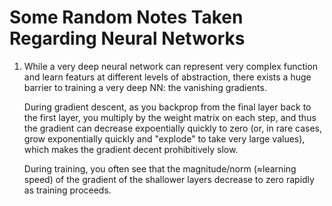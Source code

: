 # Some Random Notes Taken Regarding Neural Networks

1. While a very deep neural network can represent very complex function and learn featurs at different levels of abstraction,
   there exists a huge barrier to training a very deep NN: the vanishing gradients. 

   During gradient descent, as you backprop from the final layer back to the first layer, you multiply by the weight matrix on
   each step, and thus the gradient can decrease expoentially quickly to zero (or, in rare cases, grow exponentially quickly      and "explode" to take very large values), which makes the gradient decent prohibitively slow.

   During training, you often see that the magnitude/norm (≈learning speed) of the gradient of the shallower layers decrease 
   to zero rapidly as training proceeds.
   
   
